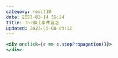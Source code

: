 ```yaml
---
category: react18
date: 2023-03-14 16:24
title: 36-停止事件冒泡
updated: 2023-05-08 09:12
---
```


```jsx
<div onclick={e => e.stopPropagation()}>
</div>
```